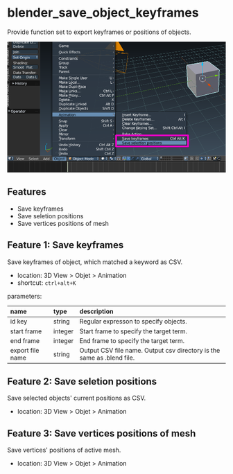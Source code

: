 # blender_save_object_keyframes

Provide function set to export keyframes or positions of objects.

![screenshot.png](https://github.com/Drunkar/blender_save_object_keyframes/blob/images/screenshot.png?raw=true)


## Features
- Save keyframes
- Save seletion positions
- Save vertices positions of mesh


## Feature 1: Save keyframes

Save keyframes of object, which matched a keyword as CSV.

- location: 3D View > Objet > Animation
- shortcut: `ctrl+alt+K`

parameters:

name|type|description
:--|:--|:--
id key|string|Regular expresson to specify objects.
start frame|integer| Start frame to specify the target term.
end frame|integer| End frame to specify the target term.
export file name|string|Output CSV file name. Output csv directory is the same as .blend file.


## Feature 2: Save seletion positions

Save selected objects' current positions as CSV.

- location: 3D View > Objet > Animation


## Feature 3: Save vertices positions of mesh

Save vertices' positions of active mesh.

- location: 3D View > Objet > Animation
